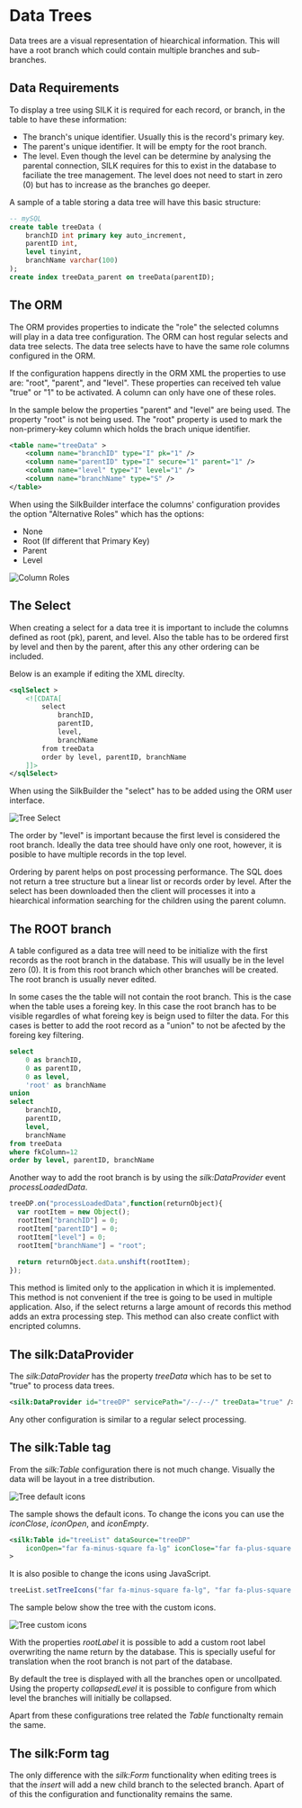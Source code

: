 # Data Trees

Data trees are a visual representation of hiearchical information. This will have a root branch which could contain multiple branches and sub-branches.

## Data Requirements

To display a tree using SILK it is required for each record, or branch, in the table to have these information:

- The branch's unique identifier. Usually this is the record's primary key.
- The parent's unique identifier. It will be empty for the root branch.
- The level. Even though the level can be determine by analysing the parental connection, SILK requires for this to exist in the database to faciliate the tree management. The level does not need to start in zero (0) but has to increase as the branches go deeper.

A sample of a table storing a data tree will have this basic structure:

```sql
-- mySQL
create table treeData (
	branchID int primary key auto_increment,
	parentID int,
	level tinyint,
	branchName varchar(100)
);
create index treeData_parent on treeData(parentID);
```

## The ORM

The ORM provides properties to indicate the "role" the selected columns will play in a data tree configuration. The ORM can host regular selects and data tree selects. The data tree selects have to have the same role columns configured in the ORM.

If the configuration happens directly in the ORM XML the properties to use are: "root", "parent", and "level". These properties can received teh value "true" or "1" to be activated. A column can only have one of these roles.

In the sample below the properties "parent" and "level" are being used. The property "root" is not being used. The "root" property is used to mark the non-primery-key column which holds the brach unique identifier.

```xml
<table name="treeData" >
	<column name="branchID" type="I" pk="1" />
	<column name="parentID" type="I" secure="1" parent="1" />
	<column name="level" type="I" level="1" />
	<column name="branchName" type="S" />
</table>
```

When using the SilkBuilder interface the columns' configuration provides the option "Alternative Roles" which has the options:

- None
- Root (If different that Primary Key)
- Parent
- Level

![Column Roles](../.gitbook/assets/tree_roles.png)

## The Select

When creating a select for a data tree it is important to include the columns defined as root (pk), parent, and level. Also the table has to be ordered first by level and then by the parent, after this any other ordering can be included.

Below is an example if editing the XML direclty. 

```xml
<sqlSelect >     
	<![CDATA[
		select
			branchID,
			parentID,
			level,
			branchName
		from treeData
		order by level, parentID, branchName
	]]>
</sqlSelect>
```

When using the SilkBuilder the "select" has to be added using the ORM user interface.

![Tree Select](../.gitbook/assets/tree_select.png)

The order by "level" is important because the first level is considered the root branch. Ideally the data tree should have only one root, however, it is posible to have multiple records in the top level.

Ordering by parent helps on post processing performance. The SQL does not return a tree structure but a linear list or records order by level. After the select has been downloaded then the client will processes it into a hiearchical information searching for the children using the parent column.

## The ROOT branch

A table configured as a data tree will need to be initialize with the first records as the root branch in the database. This will usually be in the level zero (0). It is from this root branch which other branches will be created. The root branch is usually never edited.

In some cases the the table will not contain the root branch. This is the case when the table uses a foreing key. In this case the root branch has to be visible regardles of what foreing key is beign used to filter the data. For this cases is better to add the root record as a "union" to not be afected by the foreing key filtering.

```sql
select
	0 as branchID,
	0 as parentID,
	0 as level,
	'root' as branchName
union
select
	branchID,
	parentID,
	level,
	branchName
from treeData
where fkColumn=12
order by level, parentID, branchName
```

Another way to add the root branch is by using the *silk:DataProvider* event *processLoadedData*.

```javascript
treeDP.on("processLoadedData",function(returnObject){
  var rootItem = new Object();
  rootItem["branchID"] = 0;
  rootItem["parentID"] = 0;
  rootItem["level"] = 0;
  rootItem["branchName"] = "root";
  
  return returnObject.data.unshift(rootItem);
});
```

This method is limited only to the application in which it is implemented. This method is not convenient if the tree is going to be used in multiple application. Also, if  the select returns a large amount of records this method adds an extra processing step. This method can also create conflict with encripted columns.

## The silk:DataProvider

The *silk:DataProvider* has the property *treeData* which has to be set to "true" to process data trees.

```xml
<silk:DataProvider id="treeDP" servicePath="/--/--/" treeData="true" />
```

Any other configuration is similar to a regular select processing.

## The silk:Table tag

From the *silk:Table* configuration there is not much change. Visually the data will be layout in a tree distribution.

![Tree default icons](../.gitbook/assets/tree_sample.png)

The sample shows the default icons. To change the icons you can use the *iconClose*, *iconOpen*, and *iconEmpty*.

```xml
<silk:Table id="treeList" dataSource="treeDP"
	iconOpen="far fa-minus-square fa-lg" iconClose="far fa-plus-square fa-lg" iconEmpty="fas fa-square-full"
>
```

It is also posible to change the icons using JavaScript.

```javascript
treeList.setTreeIcons("far fa-minus-square fa-lg", "far fa-plus-square fa-lg", "fas fa-square-full");
```

The sample below show the tree with the custom icons.

![Tree custom icons](../.gitbook/assets/tree_icons.png)

With the properties *rootLabel* it is possible to add a custom root label overwriting the name return by the database. This is specially useful for translation when the root branch is not part of the database.

By default the tree is displayed with all the branches open or uncollpated. Using the property *collapsedLevel* it is possible to configure from which level the branches will initially be collapsed.

Apart from these configurations tree related the *Table* functionalty remain the same.

## The silk:Form tag

The only difference with the *silk:Form* functionality when editing trees is that the *insert* will add a new child branch to the selected branch. Apart of of this the configuration and functionality remains the same.

